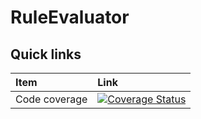 # RuleEvaluator

## Quick links

|Item                  |Link                                                                                  |
|:---------------------|:-------------------------------------------------------------------------------------|
|Code coverage         | [![Coverage Status](https://coveralls.io/repos/github/PajoCz/RuleEvaluator/badge.svg?branch=master)](https://coveralls.io/github/PajoCz/RuleEvaluator?branch=master) |
